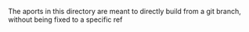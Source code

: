The aports in this directory are meant to directly build from a git branch, without being fixed to a specific ref

